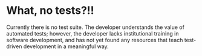 # What, no tests?!!

Currently there is no test suite. The developer understands the value of automated tests; however, the developer lacks institutional training in software development, and has not yet found any resources that teach test-driven development in a meaningful way.
